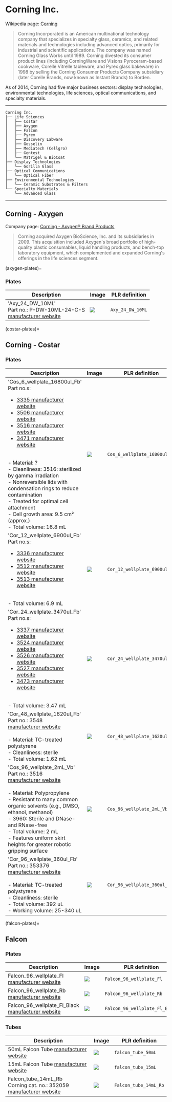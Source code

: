# Corning Inc.

Wikipedia page: [Corning](https://en.wikipedia.org/wiki/Corning_Inc.)

> Corning Incorporated is an American multinational technology company that specializes in specialty glass, ceramics, and related materials and technologies including advanced optics, primarily for industrial and scientific applications. The company was named Corning Glass Works until 1989. Corning divested its consumer product lines (including CorningWare and Visions Pyroceram-based cookware, Corelle Vitrelle tableware, and Pyrex glass bakeware) in 1998 by selling the Corning Consumer Products Company subsidiary (later Corelle Brands, now known as Instant Brands) to Borden.

As of 2014, Corning had five major business sectors: display technologies, environmental technologies, life sciences, optical communications, and specialty materials.

<hr>

```
Corning Inc.
├── Life Sciences
│   ├── Costar
│   ├── Axygen
│   ├── Falcon
│   ├── Pyrex
│   ├── Discovery Labware
│   ├── Gosselin
│   ├── Mediatech (Cellgro)
│   ├── Gentest
│   └── Matrigel & BioCoat
├── Display Technologies
│   └── Gorilla Glass
├── Optical Communications
│   └── Optical Fiber
├── Environmental Technologies
│   └── Ceramic Substrates & Filters
└── Specialty Materials
    └── Advanced Glass
```

<hr>

## Corning - Axygen

Company page: [Corning - Axygen® Brand Products](https://www.corning.com/emea/en/products/life-sciences/resources/brands/axygen-brand-products.html)

> Corning acquired Axygen BioScience, Inc. and its subsidiaries in 2009. This acquisition included Axygen's broad portfolio of high-quality plastic consumables, liquid handling products, and bench-top laboratory equipment, which complemented and expanded Corning's offerings in the life sciences segment​.

(axygen-plates)=
### Plates

| Description | Image | PLR definition |
|-|-|-|
| 'Axy_24_DW_10ML'<br>Part no.: P-DW-10ML-24-C-S<br>[manufacturer website](https://ecatalog.corning.com/life-sciences/b2b/UK/en/Genomics-&-Molecular-Biology/Automation-Consumables/Deep-Well-Plate/Axygen%C2%AE-Deep-Well-and-Assay-Plates/p/P-DW-10ML-24-C-S) | ![](img/corning_axygen/axygen_Axy_24_DW_10ML.jpg) | `Axy_24_DW_10ML` |

(costar-plates)=
## Corning - Costar

### Plates

| Description               | Image              | PLR definition |
|--------------------|--------------------|--------------------|
| 'Cos_6_wellplate_16800ul_Fb'<br>Part no.s: <br><ul> <li>[3335 manufacturer website](https://ecatalog.corning.com/life-sciences/b2b/UK/en/Microplates/Assay-Microplates/96-Well-Microplates/Costar%C2%AE-Multiple-Well-Cell-Culture-Plates/p/3335)</li> <li>[3506 manufacturer website](https://ecatalog.corning.com/life-sciences/b2b/UK/en/Microplates/Assay-Microplates/96-Well-Microplates/Costar%C2%AE-Multiple-Well-Cell-Culture-Plates/p/3506)</li> <li>[3516 manufacturer website](https://ecatalog.corning.com/life-sciences/b2b/UK/en/Microplates/Assay-Microplates/96-Well-Microplates/Costar%C2%AE-Multiple-Well-Cell-Culture-Plates/p/3516)</li> <li>[3471 manufacturer website](https://ecatalog.corning.com/life-sciences/b2b/UK/en/Microplates/Assay-Microplates/96-Well-Microplates/Costar%C2%AE-Multiple-Well-Cell-Culture-Plates/p/3471)</li> </ul> <br>- Material: ? <br>- Cleanliness: 3516: sterilized by gamma irradiation <br>- Nonreversible lids with condensation rings to reduce contamination <br>- Treated for optimal cell attachment <br>- Cell growth area: 9.5 cm² (approx.) <br>- Total volume: 16.8 mL | ![](img/corning_costar/Cos_6_wellplate_16800ul_Fb.jpg) | `Cos_6_wellplate_16800ul_Fb` |
| 'Cor_12_wellplate_6900ul_Fb' <br>Part no.s: <br><ul> <li>[3336 manufacturer website](https://ecatalog.corning.com/life-sciences/b2b/UK/en/Microplates/Assay-Microplates/96-Well-Microplates/Falcon%C2%AE-96-well-Polystyrene-Microplates/p/3336)</li> <li>[3512 manufacturer website](https://ecatalog.corning.com/life-sciences/b2b/UK/en/Microplates/Assay-Microplates/96-Well-Microplates/Falcon%C2%AE-96-well-Polystyrene-Microplates/p/3512)</li> <li>[3513 manufacturer website](https://ecatalog.corning.com/life-sciences/b2b/UK/en/Microplates/Assay-Microplates/96-Well-Microplates/Falcon%C2%AE-96-well-Polystyrene-Microplates/p/3513)</li> </ul> <br>- Total volume: 6.9 mL | ![](img/corning_costar/Cor_12_wellplate_6900ul_Fb.jpg) | `Cor_12_wellplate_6900ul_Fb` |
| 'Cor_24_wellplate_3470ul_Fb' <br>Part no.s: <br><ul> <li>[3337 manufacturer website](https://ecatalog.corning.com/life-sciences/b2b/UK/en/Microplates/Assay-Microplates/96-Well-Microplates/Falcon%C2%AE-96-well-Polystyrene-Microplates/p/3337)</li> <li>[3524 manufacturer website](https://ecatalog.corning.com/life-sciences/b2b/UK/en/Microplates/Assay-Microplates/96-Well-Microplates/Falcon%C2%AE-96-well-Polystyrene-Microplates/p/3524)</li> <li>[3526 manufacturer website](https://ecatalog.corning.com/life-sciences/b2b/UK/en/Microplates/Assay-Microplates/96-Well-Microplates/Falcon%C2%AE-96-well-Polystyrene-Microplates/p/3526)</li> <li>[3527 manufacturer website](https://ecatalog.corning.com/life-sciences/b2b/UK/en/Microplates/Assay-Microplates/96-Well-Microplates/Falcon%C2%AE-96-well-Polystyrene-Microplates/p/3527)</li> <li>[3473 manufacturer website](https://ecatalog.corning.com/life-sciences/b2b/UK/en/Microplates/Assay-Microplates/96-Well-Microplates/Falcon%C2%AE-96-well-Polystyrene-Microplates/p/3473)</li> </ul> <br>- Total volume: 3.47 mL | ![](img/corning_costar/Cor_24_wellplate_3470ul_Fb.jpg) | `Cor_24_wellplate_3470ul_Fb` |
| 'Cor_48_wellplate_1620ul_Fb' <br>Part no.: 3548<br>[manufacturer website](https://ecatalog.corning.com/life-sciences/b2b/UK/en/Microplates/Assay-Microplates/96-Well-Microplates/Falcon%C2%AE-96-well-Polystyrene-Microplates/p/3548) <br><br>- Material: TC-treated polystyrene <br>- Cleanliness: sterile <br>- Total volume: 1.62 mL | ![](img/corning_costar/Cor_48_wellplate_1620ul_Fb.jpg) | `Cor_48_wellplate_1620ul_Fb` |
| 'Cos_96_wellplate_2mL_Vb'<br>Part no.: 3516<br>[manufacturer website](https://ecatalog.corning.com/life-sciences/b2b/UK/en/Microplates/Assay-Microplates/96-Well-Microplates/Costar%C2%AE-Multiple-Well-Cell-Culture-Plates/p/3516) <br><br>- Material: Polypropylene <br>- Resistant to many common organic solvents (e.g., DMSO, ethanol, methanol) <br>- 3960: Sterile and DNase- and RNase-free <br>- Total volume: 2 mL <br>- Features uniform skirt heights for greater robotic gripping surface| ![](img/corning_costar/Cos_96_wellplate_2mL_Vb.jpg) | `Cos_96_wellplate_2mL_Vb` |
'Cor_96_wellplate_360ul_Fb' <br>Part no.: 353376<br>[manufacturer website](https://ecatalog.corning.com/life-sciences/b2b/NL/en/Microplates/Assay-Microplates/96-Well-Microplates/Falcon®-96-well-Polystyrene-Microplates/p/353376) <br><br>- Material: TC-treated polystyrene <br> - Cleanliness: sterile <br>- Total volume:  392 uL <br>- Working volume: 25-340 uL | ![](img/corning_costar/Cor_96_wellplate_360ul_Fb.jpg) | `Cor_96_wellplate_360ul_Fb` |

(falcon-plates)=
## Falcon

### Plates

| Description               | Image              | PLR definition |
|--------------------|--------------------|--------------------|
| Falcon_96_wellplate_Fl [manufacturer website](https://www.fishersci.com/shop/products/falcon-96-well-cell-culture-treated-flat-bottom-microplate/087722C) | ![](img/falcon/Falcon_96_wellplate_Fl.webp) | `Falcon_96_wellplate_Fl`
| Falcon_96_wellplate_Rb [manufacturer website](https://ecatalog.corning.com/life-sciences/b2c/US/en/Microplates/Assay-Microplates/96-Well-Microplates/Falcon®-96-well-Polystyrene-Microplates/p/353077) | ![](img/falcon/Falcon_96_wellplate_Rb.jpg) | `Falcon_96_wellplate_Rb`
| Falcon_96_wellplate_Fl_Black [manufacturer website](https://www.fishersci.com/shop/products/falcon-96-well-imaging-plate-lid/08772225) | ![](img/falcon/Falcon_96_wellplate_Fl_Black.jpg.webp) | `Falcon_96_wellplate_Fl_Black`

### Tubes

| Description               | Image              | PLR definition |
|--------------------|--------------------|--------------------|
| 50mL Falcon Tube [manufacturer website](https://www.fishersci.com/shop/products/falcon-50ml-conical-centrifuge-tubes-2/1495949A) | ![](img/falcon/falcon-tube-50mL.webp) | `falcon_tube_50mL`
| 15mL Falcon Tube [manufacturer website](https://www.fishersci.com/shop/products/falcon-15ml-conical-centrifuge-tubes-5/p-193301) | ![](img/falcon/falcon-tube-15mL.webp) | `falcon_tube_15mL`
| Falcon_tube_14mL_Rb <br> Corning cat. no.: 352059 <br>[manufacturer website](https://ecatalog.corning.com/life-sciences/b2b/UK/en/General-Labware/Tubes/Tubes,-Round-Bottom/Falcon%C2%AE-Round-Bottom-High-clarity-Polypropylene-Tube/p/352059) | ![](img/falcon/Falcon_tube_14mL_Rb.jpg) | `Falcon_tube_14mL_Rb`
